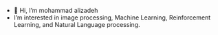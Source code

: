 - 👋 Hi, I’m mohammad alizadeh
-  I’m interested in image processing, Machine Learning, Reinforcement Learning, and Natural Language processing.
  
